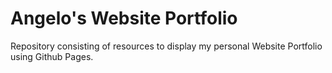 # Angelo's Website Portfolio
Repository consisting of resources to display my personal Website Portfolio using Github Pages.
